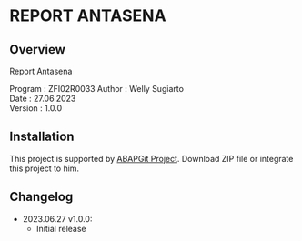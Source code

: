 # REPORT ANTASENA

## Overview

Report Antasena

   Program : ZFI02R0033
   Author  : Welly Sugiarto  
   Date    : 27.06.2023  
   Version : 1.0.0
   
## Installation

This project is supported by <a href="https://github.com/larshp/abapGit">ABAPGit Project</a>. Download ZIP file or integrate this project to him.

## Changelog

- 2023.06.27 v1.0.0:
  - Initial release